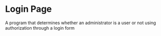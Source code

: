 # Login Page

A program that determines whether an administrator is a user or not using authorization through a login form